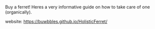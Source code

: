 Buy a ferret! Heres a very informative guide on how to take care of one (organically).
 
 website:
 https://buwbbles.github.io/HolisticFerret/
